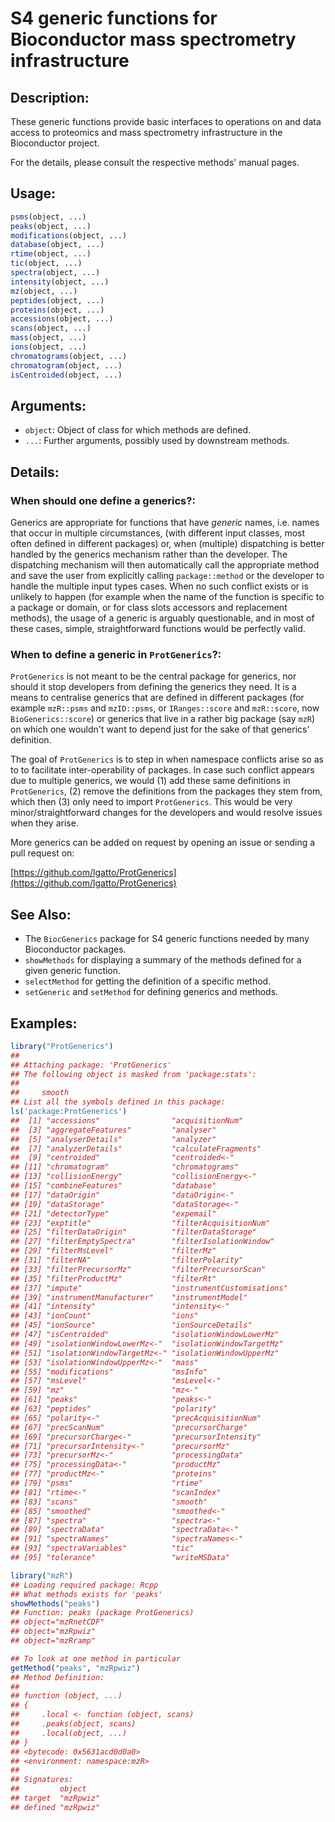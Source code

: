 <!-- README.md is generated from README.Rmd. Please edit that file -->



# S4 generic functions for Bioconductor mass spectrometry infrastructure

## Description:

These generic functions provide basic interfaces to operations on and
data access to proteomics and mass spectrometry infrastructure in the
Bioconductor project.

For the details, please consult the respective methods' manual pages.

## Usage:

```r
psms(object, ...)
peaks(object, ...)
modifications(object, ...)
database(object, ...)
rtime(object, ...)
tic(object, ...)
spectra(object, ...)
intensity(object, ...)
mz(object, ...)
peptides(object, ...)
proteins(object, ...)
accessions(object, ...)
scans(object, ...)
mass(object, ...)
ions(object, ...)
chromatograms(object, ...)
chromatogram(object, ...)
isCentroided(object, ...)
```

## Arguments:

- `object`: Object of class for which methods are defined.
- `...`: Further arguments, possibly used by downstream methods.

## Details:

### When should one define a generics?:

Generics are appropriate for functions that have _generic_
names, i.e. names that occur in multiple circumstances, (with
different input classes, most often defined in different
packages) or, when (multiple) dispatching is better handled by
the generics mechanism rather than the developer. The
dispatching mechanism will then automatically call the
appropriate method and save the user from explicitly calling
`package::method` or the developer to handle the multiple input
types cases. When no such conflict exists or is unlikely to
happen (for example when the name of the function is specific to
a package or domain, or for class slots accessors and
replacement methods), the usage of a generic is arguably
questionable, and in most of these cases, simple,
straightforward functions would be perfectly valid.

### When to define a generic in `ProtGenerics`?:

`ProtGenerics` is not meant to be the central package for generics,
nor should it stop developers from defining the generics they need. It
is a means to centralise generics that are defined in different
packages (for example `mzR::psms` and `mzID::psms`, or
`IRanges::score` and `mzR::score`, now `BioGenerics::score`) or
generics that live in a rather big package (say `mzR`) on which one
wouldn't want to depend just for the sake of that generics'
definition.

The goal of `ProtGenerics` is to step in when namespace conflicts
arise so as to to facilitate inter-operability of packages. In case
such conflict appears due to multiple generics, we would (1) add these
same definitions in `ProtGenerics`, (2) remove the definitions from
the packages they stem from, which then (3) only need to import
`ProtGenerics`. This would be very minor/straightforward changes for
the developers and would resolve issues when they arise.

More generics can be added on request by opening an issue or sending a
pull request on:

[https://github.com/lgatto/ProtGenerics](https://github.com/lgatto/ProtGenerics)


## See Also:

- The `BiocGenerics` package for S4 generic functions needed by many
  Bioconductor packages.
- `showMethods` for displaying a summary of the methods defined for a
  given generic function.
- `selectMethod` for getting the definition of a specific method.
- `setGeneric` and `setMethod` for defining generics and methods.

## Examples:


```r
library("ProtGenerics")
## 
## Attaching package: 'ProtGenerics'
## The following object is masked from 'package:stats':
## 
##     smooth
## List all the symbols defined in this package:
ls('package:ProtGenerics')
##  [1] "accessions"                "acquisitionNum"           
##  [3] "aggregateFeatures"         "analyser"                 
##  [5] "analyserDetails"           "analyzer"                 
##  [7] "analyzerDetails"           "calculateFragments"       
##  [9] "centroided"                "centroided<-"             
## [11] "chromatogram"              "chromatograms"            
## [13] "collisionEnergy"           "collisionEnergy<-"        
## [15] "combineFeatures"           "database"                 
## [17] "dataOrigin"                "dataOrigin<-"             
## [19] "dataStorage"               "dataStorage<-"            
## [21] "detectorType"              "expemail"                 
## [23] "exptitle"                  "filterAcquisitionNum"     
## [25] "filterDataOrigin"          "filterDataStorage"        
## [27] "filterEmptySpectra"        "filterIsolationWindow"    
## [29] "filterMsLevel"             "filterMz"                 
## [31] "filterNA"                  "filterPolarity"           
## [33] "filterPrecursorMz"         "filterPrecursorScan"      
## [35] "filterProductMz"           "filterRt"                 
## [37] "impute"                    "instrumentCustomisations" 
## [39] "instrumentManufacturer"    "instrumentModel"          
## [41] "intensity"                 "intensity<-"              
## [43] "ionCount"                  "ions"                     
## [45] "ionSource"                 "ionSourceDetails"         
## [47] "isCentroided"              "isolationWindowLowerMz"   
## [49] "isolationWindowLowerMz<-"  "isolationWindowTargetMz"  
## [51] "isolationWindowTargetMz<-" "isolationWindowUpperMz"   
## [53] "isolationWindowUpperMz<-"  "mass"                     
## [55] "modifications"             "msInfo"                   
## [57] "msLevel"                   "msLevel<-"                
## [59] "mz"                        "mz<-"                     
## [61] "peaks"                     "peaks<-"                  
## [63] "peptides"                  "polarity"                 
## [65] "polarity<-"                "precAcquisitionNum"       
## [67] "precScanNum"               "precursorCharge"          
## [69] "precursorCharge<-"         "precursorIntensity"       
## [71] "precursorIntensity<-"      "precursorMz"              
## [73] "precursorMz<-"             "processingData"           
## [75] "processingData<-"          "productMz"                
## [77] "productMz<-"               "proteins"                 
## [79] "psms"                      "rtime"                    
## [81] "rtime<-"                   "scanIndex"                
## [83] "scans"                     "smooth"                   
## [85] "smoothed"                  "smoothed<-"               
## [87] "spectra"                   "spectra<-"                
## [89] "spectraData"               "spectraData<-"            
## [91] "spectraNames"              "spectraNames<-"           
## [93] "spectraVariables"          "tic"                      
## [95] "tolerance"                 "writeMSData"

library("mzR")
## Loading required package: Rcpp
## What methods exists for 'peaks'
showMethods("peaks")
## Function: peaks (package ProtGenerics)
## object="mzRnetCDF"
## object="mzRpwiz"
## object="mzRramp"

## To look at one method in particular
getMethod("peaks", "mzRpwiz")
## Method Definition:
## 
## function (object, ...) 
## {
##     .local <- function (object, scans) 
##     .peaks(object, scans)
##     .local(object, ...)
## }
## <bytecode: 0x5631acd0d0a0>
## <environment: namespace:mzR>
## 
## Signatures:
##         object   
## target  "mzRpwiz"
## defined "mzRpwiz"
```

